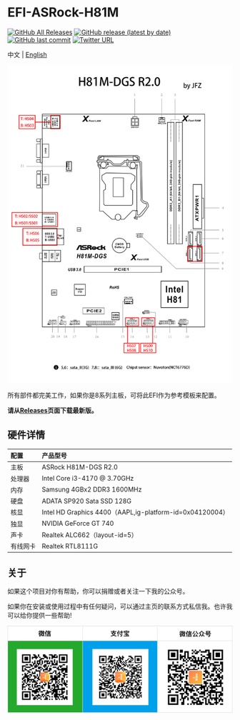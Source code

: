 EFI-ASRock-H81M
========

[![GitHub All Releases](https://img.shields.io/github/downloads/lichongjia/EFI-ASRock-H81M/total.svg?color=brightgreen&label=%E4%B8%8B%E8%BD%BD%E6%AC%A1%E6%95%B0)](https://github.com/lichongjia/EFI-ASRock-H81M/releases) [![GitHub release (latest by date)](https://img.shields.io/github/v/release/lichongjia/EFI-ASRock-H81M.svg?label=%E6%9C%80%E6%96%B0%E7%89%88%E6%9C%AC)](https://github.com/lichongjia/EFI-ASRock-H81M/releases) [![GitHub last commit](https://img.shields.io/github/last-commit/lichongjia/EFI-ASRock-H81M.svg?color=red&label=%E6%9C%80%E8%BF%91%E6%8F%90%E4%BA%A4)](https://github.com/lichongjia/EFI-ASRock-H81M/commits/master) [![Twitter URL](https://img.shields.io/twitter/url.svg?color=red&label=Twitter&style=social&url=https%3A%2F%2Ftwitter.com%2Flichongjia)](https://twitter.com/lichongjia)

中文 | [English](README.md)

<img title="QRcode" src="Docs/USBmap.png" alt="QRcode" data-align="center">

所有部件都完美工作，如果你是8系列主板，可将此EFI作为参考模板来配置。

**请从[Releases](https://github.com/lichongjia/EFI-ASRock-H81M/releases)页面下载最新版。**



## 硬件详情

| 配置     | 产品型号                                                 |
| :------- | :------------------------------------------------------- |
| 主板     | ASRock H81M-DGS R2.0                                     |
| 处理器   | Intel Core i3-4170 @ 3.70GHz                             |
| 内存     | Samsung 4GBx2 DDR3 1600MHz                               |
| 硬盘     | ADATA SP920 Sata SSD 128G                                |
| 核显     | Intel HD Graphics 4400（AAPL,ig-platform-id=0x04120004） |
| 独显     | NVIDIA GeForce GT 740                                    |
| 声卡     | Realtek ALC662（layout-id=5）                            |
| 有线网卡 | Realtek RTL8111G                                         |



## 关于

如果这个项目对你有帮助，你可以捐赠或者关注一下我的公众号。

如果你在安装或使用过程中有任何疑问，可以通过主页的联系方式私信我。也许我可以给你提供一些帮助!

<img title="QRcode" src="Docs/QRcode.png" alt="QRcode" data-align="center">


